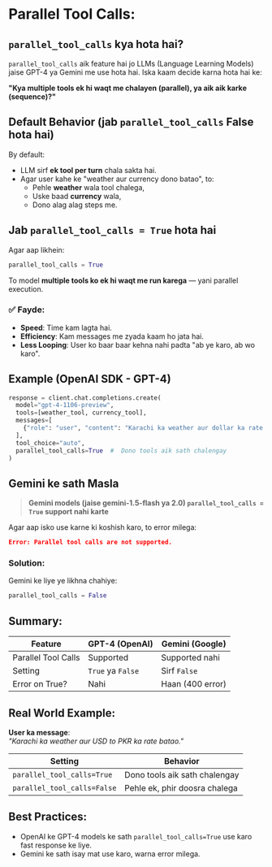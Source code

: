 #   Parallel Tool Calls:

##  `parallel_tool_calls` kya hota hai?

`parallel_tool_calls` aik feature hai jo LLMs (Language Learning Models) jaise GPT-4 ya Gemini me use hota hai. Iska kaam decide karna hota hai ke:

**"Kya multiple tools ek hi waqt me chalayen (parallel), ya aik aik karke (sequence)?"**


##   Default Behavior (jab `parallel_tool_calls` False hota hai)

By default:
- LLM sirf **ek tool per turn** chala sakta hai.
- Agar user kahe ke "weather aur currency dono batao", to:
  - Pehle **weather** wala tool chalega,
  - Uske baad **currency** wala,
  - Dono alag alag steps me.


##   Jab `parallel_tool_calls = True` hota hai

Agar aap likhein:

```python
parallel_tool_calls = True
```

To model **multiple tools ko ek hi waqt me run karega** — yani parallel execution.

### ✅ Fayde:
- **Speed**: Time kam lagta hai.
- **Efficiency**: Kam messages me zyada kaam ho jata hai.
- **Less Looping**: User ko baar baar kehna nahi padta "ab ye karo, ab wo karo".


##   Example (OpenAI SDK - GPT-4)

```python
response = client.chat.completions.create(
  model="gpt-4-1106-preview",
  tools=[weather_tool, currency_tool],
  messages=[
    {"role": "user", "content": "Karachi ka weather aur dollar ka rate batao."}
  ],
  tool_choice="auto",
  parallel_tool_calls=True  #  Dono tools aik sath chalengay
)
```


##   Gemini ke sath Masla

>   **Gemini models (jaise gemini-1.5-flash ya 2.0) `parallel_tool_calls = True` support nahi karte**

Agar aap isko use karne ki koshish karo, to error milega:

```json
Error: Parallel tool calls are not supported.
```

###   Solution:
Gemini ke liye ye likhna chahiye:
```python
parallel_tool_calls = False
```


##  Summary:

| Feature              | GPT-4 (OpenAI)     | Gemini (Google)     |
|----------------------|--------------------|----------------------|
| Parallel Tool Calls  |  Supported         |  Supported nahi     |
| Setting              | `True` ya `False`  |  Sirf `False`         |
| Error on True?       |  Nahi              |  Haan (400 error)   |



##  Real World Example:

**User ka message**:  
_"Karachi ka weather aur USD to PKR ka rate batao."_

| Setting                     | Behavior                       |
|---------------------------- |--------------------------------|
| `parallel_tool_calls=True`  | Dono tools aik sath chalengay  |
| `parallel_tool_calls=False` | Pehle ek, phir doosra chalega  |



##   Best Practices:

-   OpenAI ke GPT-4 models ke sath `parallel_tool_calls=True` use karo fast response ke liye.
-   Gemini ke sath isay mat use karo, warna error milega.




